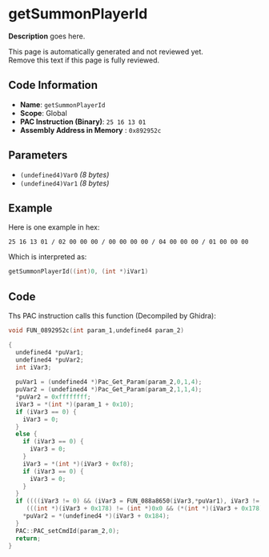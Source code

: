 # getSummonPlayerId

**Description** goes here.

This page is automatically generated and not reviewed yet.<br>Remove this text if this page is fully reviewed.

## Code Information

- **Name**: `getSummonPlayerId`
- **Scope**: Global
- **PAC Instruction (Binary)**: `25 16 13 01`
- **Assembly Address in Memory** : `0x892952c`

## Parameters

- `(undefined4)Var0` *(8 bytes)*
- `(undefined4)Var1` *(8 bytes)*

## Example

Here is one example in hex:

```25 16 13 01 / 02 00 00 00 / 00 00 00 00 / 04 00 00 00 / 01 00 00 00```

Which is interpreted as:

```c
getSummonPlayerId((int)0, (int *)iVar1)
```

## Code

Ths PAC instruction calls this function (Decompiled by Ghidra):

```c
void FUN_0892952c(int param_1,undefined4 param_2)

{
  undefined4 *puVar1;
  undefined4 *puVar2;
  int iVar3;
  
  puVar1 = (undefined4 *)Pac_Get_Param(param_2,0,1,4);
  puVar2 = (undefined4 *)Pac_Get_Param(param_2,1,1,4);
  *puVar2 = 0xffffffff;
  iVar3 = *(int *)(param_1 + 0x10);
  if (iVar3 == 0) {
    iVar3 = 0;
  }
  else {
    if (iVar3 == 0) {
      iVar3 = 0;
    }
    iVar3 = *(int *)(iVar3 + 0xf8);
    if (iVar3 == 0) {
      iVar3 = 0;
    }
  }
  if ((((iVar3 != 0) && (iVar3 = FUN_088a8650(iVar3,*puVar1), iVar3 != 0)) && (iVar3 != -0x170)) &&
     (((int *)(iVar3 + 0x178) != (int *)0x0 && (*(int *)(iVar3 + 0x178) == 8)))) {
    *puVar2 = *(undefined4 *)(iVar3 + 0x184);
  }
  PAC::PAC_setCmdId(param_2,0);
  return;
}
```

